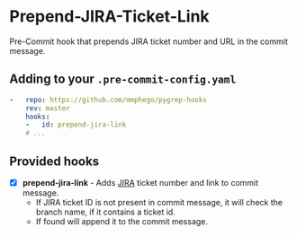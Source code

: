# Prepend-JIRA-Ticket-Link

Pre-Commit hook that prepends JIRA ticket number and URL in the commit message.

## Adding to your `.pre-commit-config.yaml`

```yaml
-   repo: https://github.com/mmphego/pygrep-hooks
    rev: master
    hooks:
    -   id: prepend-jira-link
    # ...
```

## Provided hooks

- [x] **prepend-jira-link** - Adds [JIRA](https://www.atlassian.com/software/jira) ticket number and link to commit message.
    - If JIRA ticket ID is not present in commit message, it will check the branch name, if it contains a ticket id.
    - If found will append it to the commit message.
